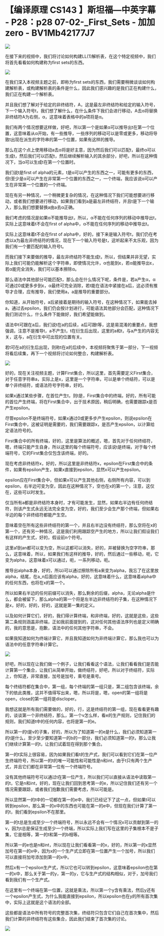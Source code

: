 # 【编译原理 CS143 】斯坦福—中英字幕 - P28：p28 07-02-_First_Sets - 加加zero - BV1Mb42177J7

![](img/28d6acdd720e03ab9383bdae3ce84c5e_0.png)

在接下来的视频中，我们将讨论如何构建LL(1)解析表，在这个特定视频中，我们将首先看看如何构建称为first sets的东西。



![](img/28d6acdd720e03ab9383bdae3ce84c5e_2.png)

在我们深入本视频主题之前，即称为first sets的东西，我们需要稍微谈谈如何构建解析表，或构建解析表的条件是什么，因此我们感兴趣的是我们正在构建什么，我们正在构建一个解析表。

并且我们想了解对于给定的非终结符，A，这是最左非终结符和给定的输入符号，下一个输入符号t，我们想了解什么，在什么条件下我们会进行移动，A去α将替换非终结符A为右侧，α，这意味着表格中的a项将是α。

我们有两个情况想要这样做，好吧，所以第一个是如果α可以推导出t在第一个位置，这意味着从α开始，有一些推导，一些序列的移动可以是零或更多，移动将导致t出现在派生的字符串的第一个位置，如果有这样的推导。

那么在这个点上使用移动a去α将是好主意，因为然后我们可以匹配t，最终α可以生成t，然后我们可以匹配t，然后继续解析输入的其余部分，好吧，所以在这种情况下，当α可以生成t在第一个位置时。

我们说t是first of alpha的元素，t是α可以产生的东西之一，可能有更多的东西，但t至少是α可以产生在非常第一个位置的东西之一，一个终端，我应该说α可以产生在非常第一个位置的一个终端。

现在有另一种情况，一个稍微更复杂的情况，在这种情况下我们可能想要进行移动，或者我们想要进行移动，如果我们看到a是最左非终结符，并且t是下一个输入，那么我们想要替换a由a去α正确。

我们考虑的情况是如果α不能推导出t，所以，α不能在任何序列的移动中推导出t，实际上这意味着t不会在first of alpha中，α不能在任何序列的移动中推导出t。

实际上这意味着t不会在first of alpha中，好的，接下来是输入符号t，我们仍在考虑以a为最左非终结符的情况，现在下一个输入符号是t，这听起来不太乐观，因为我们有一个要匹配的输入符号t。

而我们接下来要做的推导，最左非终结符不能生成t，所以，但结果并非无望，实际上我们可能仍能解析这个字符串，即使情况允许，α也能到ε，若α能推导出ε，若α能完全消失，我们可以基本擦除α。

那么语法中其他部分可能匹配t，那么会在什么情况下呢，条件是，若a产生α，α可通过0或更多步到ε，α最终可完全消除，若t能在语法中紧接在a后，这必须有推导才合理，应有推导，我们使用a，a是推导的重要部分。

你知道，从开始符号，a后紧接着是期待的输入符号，在这种情况下，如果能去掉a，通过去epsilon，我们仍会按计划进行，可能语法其他部分会匹配，这种情况下我们测试什么，什么条件下能做好，我们希望能做到。

语法中t可跟在a后，我们说t在a的后续，a后可跟t等，这是易混淆的重要点，我想强调，注意不是推导t，a不产生t，t在衍生后出现，这里的a和t，与a产生的内容无关，这与，a在衍生中可出现的位置有关。

若t可在a的衍生后出现，则称t在a的后续中，本视频将聚焦于第一部分，下一视频将看后续集，再下一个视频将讨论如何整合，构建解析表。



![](img/28d6acdd720e03ab9383bdae3ce84c5e_4.png)

好的，现在关注视频主题，计算First集合，所以这里，首先需要定义First集合，对于任意字符串a，实际上是x，这里是一个字符串，可以是单个终结符，可以是单个非终结符，或语法符号字符串，好的。

如果x通过某些步骤，在首位产生t，则t是，First集合中的终端，好的，所有可能的首位产生终端，将在First集合中，出于技术原因，稍后明确，也需要跟踪x是否产生epsilon。

尽管epsilon不是终端符号，如果x通过0或更多步产生epsilon，则说epsilon在First集合中，这被证明是需要的，我们需要跟踪x，是否产生epsilon，以计算给定语法符号的。

First集合中的所有终端，好的，这里是算法的概述，嗯，首先对于任何终结符，嗯，终端只能产生自身，所以这里的每个终端符号，应该说t是终端，对于每个终端符号，它的First集合仅包含该终端，好的。

现在考虑非终结符x，好的，所以这里是非终结符x，epsilon在First集合中的条件，如果有epsilon产生，如果x直接到epsilon，显然x可以产生epsilon。

epsilon应在First集合中，但如果x可以产生其他右侧，右侧所有内容，可以到epsilon，右半边可变为空，因此在这种情况下，空也在x的第一个，注意，这仅在，这些可以时发生。

仅当所有a都是非终结符本身时，才有可能发生，显然，如果右半边有任何终结符，则该产生式永远无法完全变为空，好的，我们至少会生产那个终端，但如果右半边的每个非终结符都能产生空。

意味着空在所有这些非终结符的第一个，并且右半边没有终结符，那么空将在x的第一个，还有另一种情况，这是我们利用跟踪空产生的地方，所以让我们假设我们有这样的产生式，好的，假设前n个符号。

这里a1到an都可以变为空，所以这都可以消失，好的，并被替换为空字符串，那么，这意味着，所以，如果我们有这样的推导，好的，然后通过一些移动，呃，它变为alpha，这意味着x可以通过，呃，一系列移动，呃。

推导出alpha本身，好的，所以i可以通过擦除所有a来变为alpha，我忘了在这里放alpha，结尾，在a_n后面应该有alpha，好的，这意味着什么，这意味着alpha中的任何东西，也将在x的第一个。

所以如果右半边的任何前缀可以消失，那么剩余的后缀，alpha，无论alpha是什么，都会被留下，那么alpha的第一个将是左半边非终结符的子集，在这种情况下是x，好的，好的，好的，这就是第一集的定义。

以及如何计算它们，好的，我们得计算终端，和非终端，好的，这就是这些，这些第二条规则涵盖非终端，正如我前面提到的，这对任何其他语法序列也是定义明确的，我的意思是，抱歉，语法中的任何其他字符串，不会。

如果我知道如何为终端计算它，并且我知道如何为非终端计算它，那么我也可以为语法中的任意字符串计算它。

![](img/28d6acdd720e03ab9383bdae3ce84c5e_6.png)

好吧，所以现在让我们做一个例子，让我们看看这个语法，让我们看看我们是否能计算第一个集合，让我们从简单开始，做终结符，好吧，所以对于终结符，实际上，你知道，非常直接，加号是加号，乘号是乘号。

每个终结符都在集合中，第一组，每个终端的第一组只是，第二组包含该终端，余下的依此类推，这并不值得写出来，嗯，所以将是，嗯，open的第一组将是open，close的第一组将是discloper。

我想这就是所有我们需要做的，好的，行，这是终结符的第一组，现在看看更有趣的，谈谈第一个非终结符，那么，第一个v怎么样，看e的生产规则，记住我们的规则，我们知道t中的任何内容，也将是第一的e。

所以第一的t是v的子集，好的，所以为了知道第一的e是什么，我们必须知道第一的t是什么，至少至少要知道第一的b的一部分，我们必须知道第一的t，那么让我们继续计算第一的t，让我们试着现在得到那个集合。

第一的t实际上很容易，因为如果我们看t的生产式，我们可以看到它们在第一位产生终端符号，所以第一的t的唯一可能性和可能性是n和int，由于t只有两个生产式，并且它们都在非常第一位有一个终端符号。

没有其他终端符号可以通过t在第一位产生，所以我们可以直接从语法中读取第一的t，它是n和int，好的，现在让我们回到思考第一的e，所以记住我们还有另一个情况需要跟踪，或者我们抱歉我们需要考虑，所以可能是。

所以显然第一的t中的一切都在第一的e中，我们已经记下了这一点，但如果t可以转到epsilon，那么第一的x中的东西也可能在第一的e中，但现在我们计算了第一的t，我们看到epsilon不在那里。

第一的t总是生成至少一个终端符号，所以永远不会有一个情况x可以贡献到第一的v，因为t总是保证生成至少一个终端，所以实际上我们写在这里的子集根本不是子集，它是相等，第一的t和第一的b相等。

所以第一的e也是n和int，所以现在让我们看看第一的x，好的，所以第一的x显然加号在第一的x中，因为x的一个生产式立即在第一位置产生一个加号，所以我们可以直接将加号添加到第一的x中。

然后x有一个epsilon生产式，所以它也可以转到epsilon，这意味着epsilon也在第一的x中，那么关于第一的y，第一的y，它与生产式的结构相似，对于，加号我们看到我们有一个生产式。

在这里有一个终端在第一位置，这就是乘法，所以第一个y含有乘法，然后y还有一个epsilon产生式，为什么我能直接到epsilon，所以epsilon也在y的所有首次集中，实际上这就是这个语法的全部。

这些都是语法中所有符号的完整首次集，终结符只包含它们自己在首次集中，然后我们计算的非终结符有这些集合，因此我们结束了首次集的讨论。



![](img/28d6acdd720e03ab9383bdae3ce84c5e_8.png)